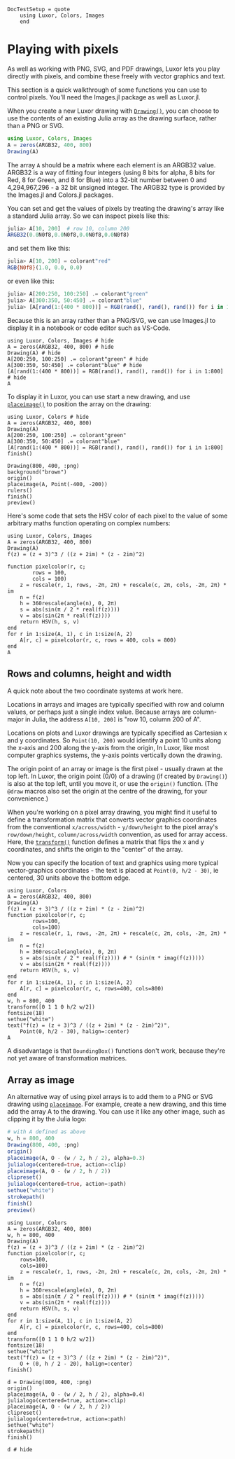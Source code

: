 ```@meta
DocTestSetup = quote
    using Luxor, Colors, Images
    end
```
# Playing with pixels

As well as working with PNG, SVG, and PDF drawings, Luxor lets you play directly with pixels, and combine these freely with vector graphics and text.

This section is a quick walkthrough of some functions you can use to control pixels. You'll need the Images.jl package as well as Luxor.jl.

When you create a new Luxor drawing with [`Drawing()`](@ref), you can choose to use the contents of an existing Julia array as the drawing surface, rather than a PNG or SVG.

```julia
using Luxor, Colors, Images
A = zeros(ARGB32, 400, 800)
Drawing(A)
```

The array `A` should be a matrix where each element is an ARGB32 value. ARGB32 is a way of fitting four integers (using 8 bits for alpha, 8 bits for Red, 8 for Green, and 8 for Blue) into a 32-bit number between 0 and 4,294,967,296 - a 32 bit unsigned integer. The ARGB32 type is provided by the Images.jl and Colors.jl packages.

You can set and get the values of pixels by treating the drawing's array like a standard Julia array. So we can inspect pixels like this:

```julia
julia> A[10, 200]  # row 10, column 200
ARGB32(0.0N0f8,0.0N0f8,0.0N0f8,0.0N0f8)
```

and set them like this:

```julia
julia> A[10, 200] = colorant"red"
RGB{N0f8}(1.0, 0.0, 0.0)
```

or even like this:

```julia
julia> A[200:250, 100:250] .= colorant"green"
julia> A[300:350, 50:450] .= colorant"blue"
julia> [A[rand(1:(400 * 800))] = RGB(rand(), rand(), rand()) for i in 1:800]
```

Because this is an array rather than a PNG/SVG, we can use Images.jl to display it in a notebook or code editor such as VS-Code.

```@example
using Luxor, Colors, Images # hide
A = zeros(ARGB32, 400, 800) # hide
Drawing(A) # hide
A[200:250, 100:250] .= colorant"green" # hide
A[300:350, 50:450] .= colorant"blue" # hide
[A[rand(1:(400 * 800))] = RGB(rand(), rand(), rand()) for i in 1:800] # hide
A
```

To display it in Luxor, you can use start a new drawing, and use [`placeimage()`](@ref) to position the array on the drawing:

```@example
using Luxor, Colors # hide
A = zeros(ARGB32, 400, 800) 
Drawing(A) 
A[200:250, 100:250] .= colorant"green" 
A[300:350, 50:450] .= colorant"blue" 
[A[rand(1:(400 * 800))] = RGB(rand(), rand(), rand()) for i in 1:800] 
finish()

Drawing(800, 400, :png)
background("brown")
origin()
placeimage(A, Point(-400, -200))
rulers()
finish()
preview()
```

Here's some code that sets the HSV color of each pixel to the value of some arbitrary maths function operating on complex numbers:

```@example
using Luxor, Colors, Images
A = zeros(ARGB32, 400, 800)
Drawing(A)
f(z) = (z + 3)^3 / ((z + 2im) * (z - 2im)^2)

function pixelcolor(r, c;
        rows = 100,
        cols = 100)
    z = rescale(r, 1, rows, -2π, 2π) + rescale(c, 2π, cols, -2π, 2π) * im
    n = f(z)
    h = 360rescale(angle(n), 0, 2π)
    s = abs(sin(π / 2 * real(f(z))))
    v = abs(sin(2π * real(f(z))))
    return HSV(h, s, v)
end
for r in 1:size(A, 1), c in 1:size(A, 2)
    A[r, c] = pixelcolor(r, c, rows = 400, cols = 800)
end
A
```

## Rows and columns, height and width

A quick note about the two coordinate systems at work here.

Locations in arrays and images are typically specified with row and column values, or perhaps just a single index value. Because arrays are column-major in Julia, the address `A[10, 200]` is "row 10, column 200 of A".

Locations on plots and Luxor drawings are typically specified as Cartesian x and y coordinates. So `Point(10, 200)` would identify a point 10 units along the x-axis and 200 along the y-axis from the origin, In Luxor, like most computer graphics systems, the y-axis points vertically down the drawing. 

The origin point of an array or image is the first pixel - usually drawn at the top left. In Luxor, the origin point (0/0) of a drawing (if created by `Drawing()`) is also at the top left, until you move it, or use the `origin()` function. (The `@draw` macros also set the origin at the centre of the drawing, for your convenience.)

When you're working on a pixel array drawing, you might find it useful to define a transformation matrix that converts vector graphics coordinates from the conventional `x/across/width` - `y/down/height` to the pixel array's `row/down/height`, `column/across/width` convention, as used for array access. Here, the [`transform()`](@ref) function defines a matrix that flips the x and y coordinates, and shifts the origin to the "center" of the array. 

Now you can specify the location of text and graphics using more typical vector-graphics coordinates - the text is placed at `Point(0, h/2 - 30)`, ie centered, 30 units above the bottom edge.

```@example
using Luxor, Colors
A = zeros(ARGB32, 400, 800)
Drawing(A)
f(z) = (z + 3)^3 / ((z + 2im) * (z - 2im)^2)
function pixelcolor(r, c;
        rows=100,
        cols=100)
    z = rescale(r, 1, rows, -2π, 2π) + rescale(c, 2π, cols, -2π, 2π) * im
    n = f(z)
    h = 360rescale(angle(n), 0, 2π)
    s = abs(sin(π / 2 * real(f(z)))) # * (sin(π * imag(f(z)))))
    v = abs(sin(2π * real(f(z))))
    return HSV(h, s, v)
end
for r in 1:size(A, 1), c in 1:size(A, 2)
    A[r, c] = pixelcolor(r, c, rows=400, cols=800)
end
w, h = 800, 400
transform([0 1 1 0 h/2 w/2])
fontsize(18)
sethue("white")
text("f(z) = (z + 3)^3 / ((z + 2im) * (z - 2im)^2)",
    Point(0, h/2 - 30), halign=:center)
A
```

A disadvantage is that `BoundingBox()` functions don't work, because they're not yet aware of transformation matrices.

## Array as image

An alternative way of using pixel arrays is to add them to a PNG or SVG drawing using [`placeimage`](@ref).
For example, create a new drawing, and this time add the array A to the drawing. You can use it like any other image, such as clipping it by the Julia logo:

```julia
# with A defined as above
w, h = 800, 400
Drawing(800, 400, :png)
origin()
placeimage(A, O - (w / 2, h / 2), alpha=0.3)
julialogo(centered=true, action=:clip)
placeimage(A, O - (w / 2, h / 2))
clipreset()
julialogo(centered=true, action=:path)
sethue("white")
strokepath()
finish()
preview()
```

```@setup final_example
using Luxor, Colors
A = zeros(ARGB32, 400, 800)
w, h = 800, 400
Drawing(A)
f(z) = (z + 3)^3 / ((z + 2im) * (z - 2im)^2)
function pixelcolor(r, c;
    rows=100,
    cols=100)
    z = rescale(r, 1, rows, -2π, 2π) + rescale(c, 2π, cols, -2π, 2π) * im
    n = f(z)
    h = 360rescale(angle(n), 0, 2π)
    s = abs(sin(π / 2 * real(f(z)))) # * (sin(π * imag(f(z)))))
    v = abs(sin(2π * real(f(z))))
    return HSV(h, s, v)
end
for r in 1:size(A, 1), c in 1:size(A, 2)
    A[r, c] = pixelcolor(r, c, rows=400, cols=800)
end
transform([0 1 1 0 h/2 w/2])
fontsize(18)
sethue("white")
text("f(z) = (z + 3)^3 / ((z + 2im) * (z - 2im)^2)",
    O + (0, h / 2 - 20), halign=:center)
finish()

d = Drawing(800, 400, :png)
origin()
placeimage(A, O - (w / 2, h / 2), alpha=0.4)
julialogo(centered=true, action=:clip)
placeimage(A, O - (w / 2, h / 2))
clipreset()
julialogo(centered=true, action=:path)
sethue("white")
strokepath()
finish()
```

```@example final_example
d # hide
```
